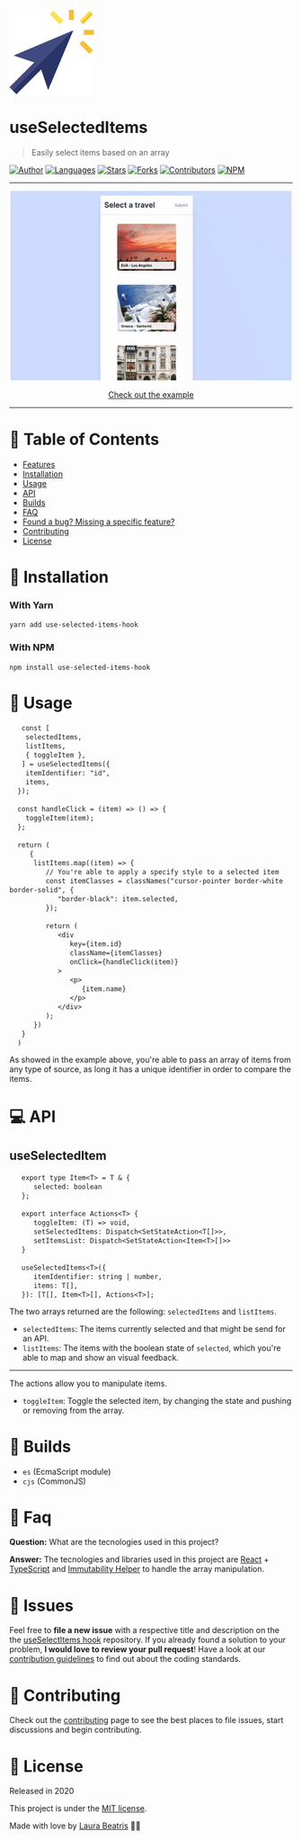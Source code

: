 <p align="left">
   <img src="./docs/logo.png" width="150px"/>
</p>

# useSelectedItems

> Easily select items based on an array

[![Author](https://img.shields.io/badge/author-LauraBeatris-283366?style=flat-square)](https://github.com/LauraBeatris)
[![Languages](https://img.shields.io/github/languages/count/LauraBeatris/use-selected-items-hook?color=%23283366&style=flat-square)](#)
[![Stars](https://img.shields.io/github/stars/LauraBeatris/use-selected-items-hook?color=283366&style=flat-square)](https://github.com/LauraBeatris/use-selected-items-hook/stargazers)
[![Forks](https://img.shields.io/github/forks/LauraBeatris/use-selected-items-hook?color=%23283366&style=flat-square)](https://github.com/LauraBeatris/use-selected-items-hook/network/members)
[![Contributors](https://img.shields.io/github/contributors/LauraBeatris/use-selected-items-hook?color=283366&style=flat-square)](https://github.com/LauraBeatris/use-selected-items-hook/graphs/contributors)
[![NPM](https://img.shields.io/npm/v/use-selected-items-hook?color=283366&style=flat-square)](https://www.npmjs.com/package/use-selected-items-hook)

---
<p align="center">
   <img src="docs/example.gif" width="500"/>
</p>

<p align="center">
   <a href="https://use-selected-items-hook-6vsdik4n4.vercel.app/">Check out the example</a>
</p>

---

# :pushpin: Table of Contents

* [Features](#rocket-features)
* [Installation](#construction_worker-installation)
* [Usage](#pushpin-goals)
* [API](#computer-api)
* [Builds](#hammer-builds)
* [FAQ](#postbox-faq)
* [Found a bug? Missing a specific feature?](#bug-issues)
* [Contributing](#tada-contributing)
* [License](#closed_book-license)

# :construction_worker: Installation

### With Yarn

```
yarn add use-selected-items-hook
```

### With NPM
```
npm install use-selected-items-hook
```

# :pushpin: Usage

```
   const [
    selectedItems,
    listItems,
    { toggleItem },
   ] = useSelectedItems({
    itemIdentifier: "id",
    items,
  });

  const handleClick = (item) => () => {
    toggleItem(item);
  };

  return (
     {
      listItems.map((item) => {
         // You're able to apply a specify style to a selected item
         const itemClasses = classNames("cursor-pointer border-white border-solid", {
            "border-black": item.selected,
         });

         return (
            <div
               key={item.id}
               className={itemClasses}
               onClick={handleClick(item)}
            >
               <p>
                  {item.name}
               </p>
            </div>
         );
      })
   }
  )
```

As showed in the example above, you're able to pass an array of items from any type of source, as long it has a unique identifier in
order to compare the items.

# :computer: API

## useSelectedItem
```
   export type Item<T> = T & {
      selected: boolean
   };

   export interface Actions<T> {
      toggleItem: (T) => void,
      setSelectedItems: Dispatch<SetStateAction<T[]>>,
      setItemsList: Dispatch<SetStateAction<Item<T>[]>>
   }

   useSelectedItems<T>({
      itemIdentifier: string | number,
      items: T[],
   }): [T[], Item<T>[], Actions<T>];
```

The two arrays returned are the following: ``selectedItems`` and ``listItems``.

- ``selectedItems``: The items currently selected and that might be send for an API.
- ``listItems``: The items with the boolean state of ``selected``, which you're able to map and show an visual feedback.

---

The actions allow you to manipulate items.

- ``toggleItem``: Toggle the selected item, by changing the state and pushing or removing from the array.

# :hammer: Builds
- `es` (EcmaScript module)
- `cjs` (CommonJS)

# :postbox: Faq

**Question:** What are the tecnologies used in this project?

**Answer:** The tecnologies and libraries used in this project are [React](https://en.reactjs.org/) + [TypeScript](https://www.typescriptlang.org/) and [Immutability Helper](https://github.com/kolodny/immutability-helper) to
handle the array manipulation.

# :bug: Issues

Feel free to **file a new issue** with a respective title and description on the the [useSelectItems hook](https://github.com/LauraBeatris/use-selected-items-hook/issues) repository. If you already found a solution to your problem, **I would love to review your pull request**! Have a look at our [contribution guidelines](https://github.com/LauraBeatris/use-selected-items-hook/blob/master/CONTRIBUTING.md) to find out about the coding standards.

# :tada: Contributing

Check out the [contributing](https://github.com/LauraBeatris/use-selected-items-hook/blob/master/CONTRIBUTING.md) page to see the best places to file issues, start discussions and begin contributing.

# :closed_book: License

Released in 2020

This project is under the [MIT license](https://github.com/LauraBeatris/use-selected-items-hook/master/LICENSE).

Made with love by [Laura Beatris](https://github.com/LauraBeatris) 💜🚀
